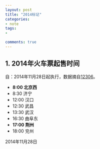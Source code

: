 ```yaml
---
layout: post
title: "2014标记"
categories:
- note
tags:
- 

comments: true
---
```


## 1. 2014年火车票起售时间  
自：2014年11月28日起执行，数据摘自[12306](http://www.12306.cn/mormhweb/zxdt/201411/t20141126_2316.html)。

*  **8:00  北京西**
*  8:30  济宁   
* 12:00  汉口   
* 12:30  武昌   
* 13:30  武汉   
* 16:30  曲阜东   
* **17:00  荆州**
* 18:00  兖州   



2014年11月28日



